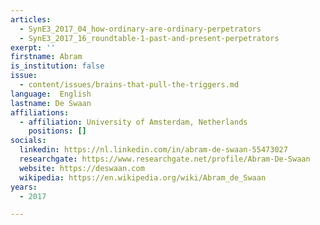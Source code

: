 ```yaml
---
articles:
  - SynE3_2017_04_how-ordinary-are-ordinary-perpetrators
  - SynE3_2017_16_roundtable-1-past-and-present-perpetrators
exerpt: ''
firstname: Abram
is_institution: false
issue:
  - content/issues/brains-that-pull-the-triggers.md
language:  English
lastname: De Swaan
affiliations:
  - affiliation: University of Amsterdam, Netherlands
    positions: []
socials:
  linkedin: https://nl.linkedin.com/in/abram-de-swaan-55473027
  researchgate: https://www.researchgate.net/profile/Abram-De-Swaan
  website: https://deswaan.com
  wikipedia: https://en.wikipedia.org/wiki/Abram_de_Swaan
years:
  - 2017

---
```

